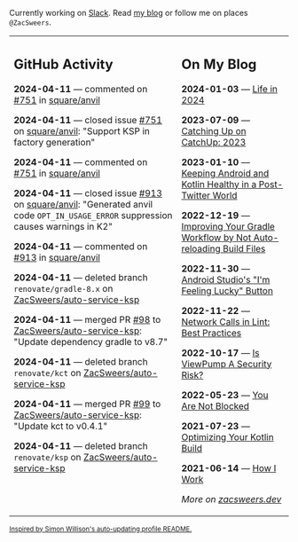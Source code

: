 Currently working on [Slack](https://slack.com/). Read [my blog](https://zacsweers.dev/) or follow me on places `@ZacSweers`.

<table><tr><td valign="top" width="60%">

## GitHub Activity
<!-- githubActivity starts -->
**2024-04-11** — commented on [#751](https://github.com/square/anvil/issues/751#issuecomment-2050402474) in [square/anvil](https://github.com/square/anvil)

**2024-04-11** — closed issue [#751](https://github.com/square/anvil/issues/751) on [square/anvil](https://github.com/square/anvil): "Support KSP in factory generation"

**2024-04-11** — commented on [#751](https://github.com/square/anvil/issues/751#issuecomment-2050401930) in [square/anvil](https://github.com/square/anvil)

**2024-04-11** — closed issue [#913](https://github.com/square/anvil/issues/913) on [square/anvil](https://github.com/square/anvil): "Generated anvil code `OPT_IN_USAGE_ERROR` suppression causes warnings in K2"

**2024-04-11** — commented on [#913](https://github.com/square/anvil/issues/913#issuecomment-2050401488) in [square/anvil](https://github.com/square/anvil)

**2024-04-11** — deleted branch `renovate/gradle-8.x` on [ZacSweers/auto-service-ksp](https://github.com/ZacSweers/auto-service-ksp)

**2024-04-11** — merged PR [#98](https://github.com/ZacSweers/auto-service-ksp/pull/98) to [ZacSweers/auto-service-ksp](https://github.com/ZacSweers/auto-service-ksp): "Update dependency gradle to v8.7"

**2024-04-11** — deleted branch `renovate/kct` on [ZacSweers/auto-service-ksp](https://github.com/ZacSweers/auto-service-ksp)

**2024-04-11** — merged PR [#99](https://github.com/ZacSweers/auto-service-ksp/pull/99) to [ZacSweers/auto-service-ksp](https://github.com/ZacSweers/auto-service-ksp): "Update kct to v0.4.1"

**2024-04-11** — deleted branch `renovate/ksp` on [ZacSweers/auto-service-ksp](https://github.com/ZacSweers/auto-service-ksp)
<!-- githubActivity ends -->
</td><td valign="top" width="40%">

## On My Blog
<!-- blog starts -->
**2024-01-03** — [Life in 2024](https://www.zacsweers.dev/life-in-2024/)

**2023-07-09** — [Catching Up on CatchUp: 2023](https://www.zacsweers.dev/catching-up-on-catchup-2023/)

**2023-01-10** — [Keeping Android and Kotlin Healthy in a Post-Twitter World](https://www.zacsweers.dev/keeping-android-healthy/)

**2022-12-19** — [Improving Your Gradle Workflow by Not Auto-reloading Build Files](https://www.zacsweers.dev/improving-your-workflow-by-not-auto-reloading-build-files/)

**2022-11-30** — [Android Studio's "I'm Feeling Lucky" Button](https://www.zacsweers.dev/android-studios-im-feeling-lucky-button/)

**2022-11-22** — [Network Calls in Lint: Best Practices](https://www.zacsweers.dev/network-calls-in-lint-best-practices/)

**2022-10-17** — [Is ViewPump A Security Risk?](https://www.zacsweers.dev/is-viewpump-a-security-risk/)

**2022-05-23** — [You Are Not Blocked](https://www.zacsweers.dev/you-are-not-blocked/)

**2021-07-23** — [Optimizing Your Kotlin Build](https://www.zacsweers.dev/optimizing-your-kotlin-build/)

**2021-06-14** — [How I Work](https://www.zacsweers.dev/how-i-work/)
<!-- blog ends -->
_More on [zacsweers.dev](https://zacsweers.dev/)_
</td></tr></table>

<sub><a href="https://simonwillison.net/2020/Jul/10/self-updating-profile-readme/">Inspired by Simon Willison's auto-updating profile README.</a></sub>